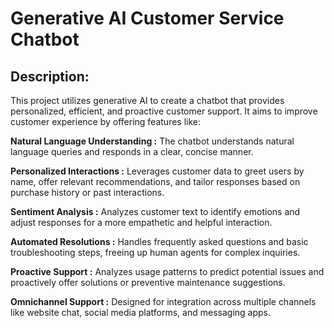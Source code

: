 # Generative AI Customer Service Chatbot 
## Description:
This project utilizes generative AI to create a chatbot that provides personalized, efficient, and proactive customer support. It aims to improve customer experience by offering features like:

**Natural Language Understanding :** The chatbot understands natural language queries and responds in a clear, concise manner.

**Personalized Interactions :** Leverages customer data to greet users by name, offer relevant recommendations, and tailor responses based on purchase history or past interactions.

**Sentiment Analysis :** Analyzes customer text to identify emotions and adjust responses for a more empathetic and helpful interaction.

**Automated Resolutions :** Handles frequently asked questions and basic troubleshooting steps, freeing up human agents for complex inquiries.

**Proactive Support :** Analyzes usage patterns to predict potential issues and proactively offer solutions or preventive maintenance suggestions.

**Omnichannel Support :** Designed for integration across multiple channels like website chat, social media platforms, and messaging apps.
